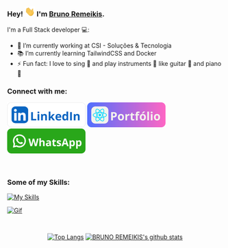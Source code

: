 [linkedin]: https://www.linkedin.com/in/bruno-remeikis-b9a6a2202/
[website]: https://portifolio-remeikis.vercel.app/

### Hey! <img src="https://raw.githubusercontent.com/ABSphreak/ABSphreak/master/gifs/Hi.gif" width="24px"/> I'm [Bruno Remeikis][website].
<!-- <a href="https://portifolio-remeikis.vercel.app/" style="color: purple">Bruno Remeikis</a> -->

I'm a Full Stack developer 💻:

- 💼 I’m currently working at CSI - Soluções & Tecnologia
- 📚 I’m currently learning TailwindCSS and Docker
- ⚡ Fun fact: I love to sing 🎤 and play instruments 🎵 like guitar 🎸 and piano 🎹

### Connect with me:
[![](linkedin-button.png)](https://www.linkedin.com/in/bruno-remeikis-b9a6a2202/)
[![](portifolio-button.png)](https://portifolio-remeikis.vercel.app/)
[![](whatsapp-button.png)](https://wa.me//5527995898501?text=Olá,%20Bruno!%20vim%20através%20do%20seu%20GitHub.)

<br />

<!--
[<img align="left" alt="LinkedIn" width="22px" src="https://cdn.jsdelivr.net/npm/simple-icons@v3/icons/linkedin.svg" />][linkedin] LinkedIn
<br />
[<img align="left" alt="WebSite" width="22px" src="https://cdn.jsdelivr.net/npm/simple-icons@v3/icons/googlechrome.svg" />][website] WebSite]
-->


### Some of my Skills:
[![My Skills](https://skillicons.dev/icons?i=java,spring,js,ts,nodejs,react,nextjs,angular,html,css,kafka&theme=light)](https://portifolio-remeikis.vercel.app/)
<!-- hibernate,sass,tailwind -->

<!--[![My Skills](https://skillicons.dev/icons?i=aws,docker&theme=light)](https://skillicons.dev)-->

[![Gif](https://skillicons.dev/icons?i=mysql,mongodb&theme=light)](https://portifolio-remeikis.vercel.app/)

<!--
<code><img height="20" src="https://raw.githubusercontent.com/github/explore/80688e429a7d4ef2fca1e82350fe8e3517d3494d/topics/html/html.png"             alt="HTML5"></code>
<code><img height="20" src="https://raw.githubusercontent.com/github/explore/80688e429a7d4ef2fca1e82350fe8e3517d3494d/topics/css/css.png"               alt="CSS3"></code>
<code><img height="20" src="https://raw.githubusercontent.com/github/explore/80688e429a7d4ef2fca1e82350fe8e3517d3494d/topics/javascript/javascript.png" alt="JavaScript"></code>
<code><img height="20" src="https://raw.githubusercontent.com/github/explore/80688e429a7d4ef2fca1e82350fe8e3517d3494d/topics/typescript/typescript.png" alt="TypeScript"></code>
<code><img height="20" src="https://raw.githubusercontent.com/github/explore/80688e429a7d4ef2fca1e82350fe8e3517d3494d/topics/nodejs/nodejs.png"         alt="Node.js"></code>
<code><img height="20" src="https://raw.githubusercontent.com/github/explore/80688e429a7d4ef2fca1e82350fe8e3517d3494d/topics/react/react.png"           alt="React.js"></code>
<code><img height="20" src="https://raw.githubusercontent.com/github/explore/80688e429a7d4ef2fca1e82350fe8e3517d3494d/topics/react-native/react-native.png" alt="React Native"></code>
<code><img height="20" src="https://raw.githubusercontent.com/github/explore/80688e429a7d4ef2fca1e82350fe8e3517d3494d/topics/electron/electron.png" alt="Electron"></code>
<code><img height="20" src="https://raw.githubusercontent.com/github/explore/80688e429a7d4ef2fca1e82350fe8e3517d3494d/topics/sass/sass.png"             alt="Sass" /></code>
<code><img height="20" src="https://raw.githubusercontent.com/github/explore/80688e429a7d4ef2fca1e82350fe8e3517d3494d/topics/java/java.png"             alt="Java" /></code>
<code><img height="20" src="https://raw.githubusercontent.com/github/explore/80688e429a7d4ef2fca1e82350fe8e3517d3494d/topics/cpp/cpp.png"               alt="C++" /></code>
<code><img height="20" src="https://raw.githubusercontent.com/github/explore/80688e429a7d4ef2fca1e82350fe8e3517d3494d/topics/sql/sql.png"               alt="SQL" /></code>
-->
<!--
<code><img height="20" src="https://raw.githubusercontent.com/github/explore/80688e429a7d4ef2fca1e82350fe8e3517d3494d/topics/php/php.png"               alt="PHP" /></code>
<code><img height="20" src="https://raw.githubusercontent.com/github/explore/80688e429a7d4ef2fca1e82350fe8e3517d3494d/topics/python/python.png"         alt="Python" /></code>
-->

<br />

<div align="center">
  
[![Top Langs](https://github-readme-stats.vercel.app/api/top-langs/?username=bruno-remeikis&layout=compact&theme=radical&bg_color=30,0d0d0d,191919&title_color=fff&text_color=fff&icon_color=79ff97)](https://github.com/anuraghazra/github-readme-stats)
[![BRUNO REMEIKIS's github stats](https://github-readme-stats.vercel.app/api?username=bruno-remeikis&show_icons=true&theme=radical&bg_color=30,0d0d0d,191919&title_color=fff&text_color=fff&icon_color=79ff97)](https://github.com/anuraghazra/github-readme-stats)

</div>




<!--
### Languages and Tools:
<div style="display: flex; gap: 4px">
    <img alt="Java" src="https://img.shields.io/badge/Java-cf1717?style=for-the-badge&logo=openjdk&logoColor=white">
    <img alt="Spring" src="https://img.shields.io/badge/Spring-6DB33F?style=for-the-badge&logo=Spring&logoColor=white">
    <img alt="Hibernate" src="https://img.shields.io/badge/Hibernate-59666C?style=for-the-badge&logo=hibernate&logoColor=white">
    <img alt="HTML" src="https://img.shields.io/badge/HTML-E34F26?style=for-the-badge&logo=html5&logoColor=white">
</div>

<br />

<div style="display: flex; gap: 4px">
    <img alt="Java" src="https://img.shields.io/badge/Java-cf1717?style=for-the-badge&logo=openjdk&logoColor=white" style="border-radius: 6px">
    <img alt="Spring" src="https://img.shields.io/badge/Spring-6DB33F?style=for-the-badge&logo=Spring&logoColor=white" style="border-radius: 999px">
    <img alt="Hibernate" src="https://img.shields.io/badge/Hibernate-59666C?style=for-the-badge&logo=hibernate&logoColor=white" style="border-radius: 999px">
    <img alt="HTML" src="https://img.shields.io/badge/HTML-E34F26?style=for-the-badge&logo=html5&logoColor=white" style="border-radius: 999px">
</div>
-->

<!--<div style="width: 100%; display: flex; justify-content: end; align-items: end; background: white">
  
<div style="background: rgb(0, 49, 64); width: 30px; height: 27.2px; clip-path: polygon(100% 0, 100% 100%, 0 100%); margin-right: -1px"></div>

<img src="code.gif" width="300px" />

</div>-->
